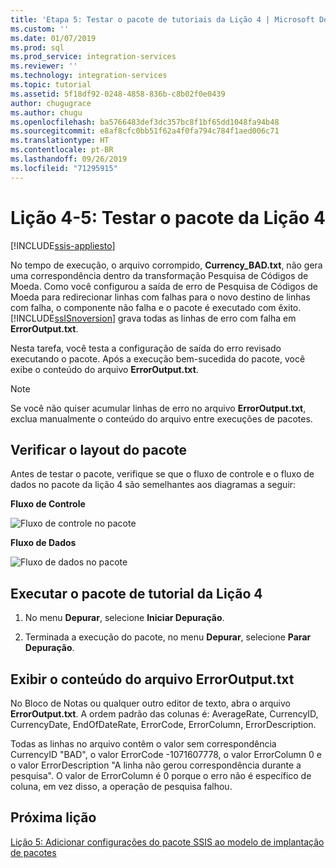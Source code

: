 ```yaml
---
title: 'Etapa 5: Testar o pacote de tutoriais da Lição 4 | Microsoft Docs'
ms.custom: ''
ms.date: 01/07/2019
ms.prod: sql
ms.prod_service: integration-services
ms.reviewer: ''
ms.technology: integration-services
ms.topic: tutorial
ms.assetid: 5f18df92-0248-4858-836b-c8b02f0e0439
author: chugugrace
ms.author: chugu
ms.openlocfilehash: ba5766483def3dc357bc8f1bf65dd1048fa94b48
ms.sourcegitcommit: e8af8cfc0bb51f62a4f0fa794c784f1aed006c71
ms.translationtype: HT
ms.contentlocale: pt-BR
ms.lasthandoff: 09/26/2019
ms.locfileid: "71295915"
---
```

# <a name="lesson-4-5-test-the-lesson-4-package"></a>Lição 4-5: Testar o pacote da Lição 4

[!INCLUDE[ssis-appliesto](../includes/ssis-appliesto-ssvrpluslinux-asdb-asdw-xxx.md)]



No tempo de execução, o arquivo corrompido, **Currency_BAD.txt**, não gera uma correspondência dentro da transformação Pesquisa de Códigos de Moeda. Como você configurou a saída de erro de Pesquisa de Códigos de Moeda para redirecionar linhas com falhas para o novo destino de linhas com falha, o componente não falha e o pacote é executado com êxito. [!INCLUDE[ssISnoversion](../includes/ssisnoversion-md.md)] grava todas as linhas de erro com falha em **ErrorOutput.txt**.  
  
Nesta tarefa, você testa a configuração de saída do erro revisado executando o pacote. Após a execução bem-sucedida do pacote, você exibe o conteúdo do arquivo **ErrorOutput.txt**.  
  
> [!NOTE]  
> Se você não quiser acumular linhas de erro no arquivo **ErrorOutput.txt**, exclua manualmente o conteúdo do arquivo entre execuções de pacotes.  
  
## <a name="check-the-package-layout"></a>Verificar o layout do pacote  
Antes de testar o pacote, verifique se que o fluxo de controle e o fluxo de dados no pacote da lição 4 são semelhantes aos diagramas a seguir: 
  
**Fluxo de Controle**  
  
![Fluxo de controle no pacote](../integration-services/media/task4lesson2control.gif "Fluxo de controle no pacote")  
  
**Fluxo de Dados**  
  
![Fluxo de dados no pacote](../integration-services/media/task5lesson5data.gif "Fluxo de dados no pacote")  
  
## <a name="run-the-lesson-4-tutorial-package"></a>Executar o pacote de tutorial da Lição 4  
  
1.  No menu **Depurar**, selecione **Iniciar Depuração**.  
  
2.  Terminada a execução do pacote, no menu **Depurar**, selecione **Parar Depuração**.  
  
## <a name="view-the-contents-of-the-erroroutputtxt-file"></a>Exibir o conteúdo do arquivo ErrorOutput.txt  
  
No Bloco de Notas ou qualquer outro editor de texto, abra o arquivo **ErrorOutput.txt**. A ordem padrão das colunas é: AverageRate, CurrencyID, CurrencyDate, EndOfDateRate, ErrorCode, ErrorColumn, ErrorDescription.  
 
Todas as linhas no arquivo contêm o valor sem correspondência CurrencyID "BAD", o valor ErrorCode -1071607778, o valor ErrorColumn 0 e o valor ErrorDescription "A linha não gerou correspondência durante a pesquisa". O valor de ErrorColumn é 0 porque o erro não é específico de coluna, em vez disso, a operação de pesquisa falhou.
  
  
## <a name="next-lesson"></a>Próxima lição
[Lição 5: Adicionar configurações do pacote SSIS ao modelo de implantação de pacotes](../integration-services/lesson-5-add-ssis-package-configurations-for-the-package-deployment-model.md)  
